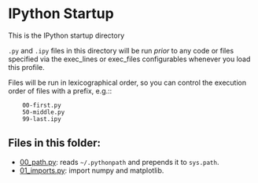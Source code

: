 # IPython Startup

This is the IPython startup directory

`.py` and `.ipy` files in this directory will be run *prior* to any code or files specified
via the exec_lines or exec_files configurables whenever you load this profile.

Files will be run in lexicographical order, so you can control the execution order of files
with a prefix, e.g.::

```
    00-first.py
    50-middle.py
    99-last.ipy
```


## Files in this folder:

* [00_path.py](00_path.py): reads `~/.pythonpath` and prepends it to `sys.path`.
* [01_imports.py](00_imports.py): import numpy and matplotlib.
